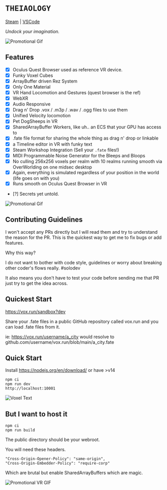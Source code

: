 # `THEIAOLOGY`

[Steam](https://steam.theiaology.com) | [VSCode](https://marketplace.visualstudio.com/items?itemName=CorporateEntity.vscode-theiaology)

_Undock your imagination._

![Promotional Gif](./public/image/promo.gif)

## Features

- [x] Oculus Quest Browser used as reference VR device.
- [x] Funky Voxel Cubes
- [x] ArrayBuffer driven Rez System
- [x] Only One Material
- [x] VR Hand Locomotion and Gestures (quest browser is the ref)
- [x] WebXR
- [x] Audio Responsive
- [x] Drag n' Drop .vox / .m3p / .wav / .ogg files to use them
- [x] Unified Velocity locomotion
- [x] Pet DogSheeps in VR
- [x] SharedArrayBuffer Workers, like uh.. an ECS that your GPU has access to
- [x] .fate file format for sharing the whole thing as drag n' drop or linkable
- [x] a Timeline editor in VR with funky text
- [x] Steam Workshop Integration (Sell your `.fate` files!)
- [x] MIDI Programmable Noise Generator for the Bleeps and Bloops
- [x] No culling 256x256 voxels per realm with 10 realms running smooth via OverWorlding on one midsec desktop
- [x] Again, everything is simulated regardless of your position in the world (life goes on with you)
- [x] Runs smooth on Oculus Quest Browser in VR
- [?] Secrets yet untold.

![Promotional Gif](./public/image/interaction.gif)

## Contributing Guidelines

I won't accept any PRs directly but I will read them and try to understand the reason for the PR. This is the quickest way to get me to fix bugs or add features.

Why this way?

I do not want to bother with code style, guidelines or worry about breaking other coder's flows really. #solodev

It also means you don't have to test your code before sending me that PR just try to get the idea across.

## Quickest Start

https://vox.run/sandbox?dev

Share your .fate files in a public GitHub repository called vox.run and you can load .fate files from it.

ie: https://vox.run/username/a_city would resolve to github.com/username/vox.run/blob/main/a_city.fate

## Quick Start

Install https://nodejs.org/en/download/ or have >v14

```
npm ci
npm run dev
http://localhost:10001
```

![Voxel Text](./public/image/ANYTHING.gif)

## But I want to host it

```
npm ci
npm run build
```

The public directory should be your webroot.

You will need these headers.

```
"Cross-Origin-Opener-Policy": "same-origin",
"Cross-Origin-Embedder-Policy": "require-corp"
```

Which are brutal but enable SharedArrayBuffers which are magic.

![Promotional VR GIF](./public/image/vr.gif)
